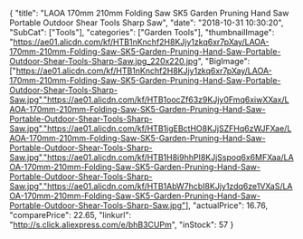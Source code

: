 {
	"title": "LAOA 170mm 210mm Folding Saw SK5 Garden Pruning Hand Saw Portable Outdoor Shear Tools Sharp Saw",
	"date": "2018-10-31 10:30:20",
	"SubCat": ["Tools"],
	"categories": ["Garden Tools"],
	"thumbnailImage": "https://ae01.alicdn.com/kf/HTB1nKnchf2H8KJjy1zkq6xr7pXay/LAOA-170mm-210mm-Folding-Saw-SK5-Garden-Pruning-Hand-Saw-Portable-Outdoor-Shear-Tools-Sharp-Saw.jpg_220x220.jpg",
	"BigImage": ["https://ae01.alicdn.com/kf/HTB1nKnchf2H8KJjy1zkq6xr7pXay/LAOA-170mm-210mm-Folding-Saw-SK5-Garden-Pruning-Hand-Saw-Portable-Outdoor-Shear-Tools-Sharp-Saw.jpg","https://ae01.alicdn.com/kf/HTB1oocZf63z9KJjy0Fmq6xiwXXax/LAOA-170mm-210mm-Folding-Saw-SK5-Garden-Pruning-Hand-Saw-Portable-Outdoor-Shear-Tools-Sharp-Saw.jpg","https://ae01.alicdn.com/kf/HTB1igEBctHO8KJjSZFHq6zWJFXae/LAOA-170mm-210mm-Folding-Saw-SK5-Garden-Pruning-Hand-Saw-Portable-Outdoor-Shear-Tools-Sharp-Saw.jpg","https://ae01.alicdn.com/kf/HTB1H8i9hhPI8KJjSspoq6x6MFXaa/LAOA-170mm-210mm-Folding-Saw-SK5-Garden-Pruning-Hand-Saw-Portable-Outdoor-Shear-Tools-Sharp-Saw.jpg","https://ae01.alicdn.com/kf/HTB1AbW7hcbI8KJjy1zdq6ze1VXaS/LAOA-170mm-210mm-Folding-Saw-SK5-Garden-Pruning-Hand-Saw-Portable-Outdoor-Shear-Tools-Sharp-Saw.jpg"],
	"actualPrice": 16.76,
	"comparePrice": 22.65,
	"linkurl": "http://s.click.aliexpress.com/e/bhB3CUPm",
	"inStock": 57
}
